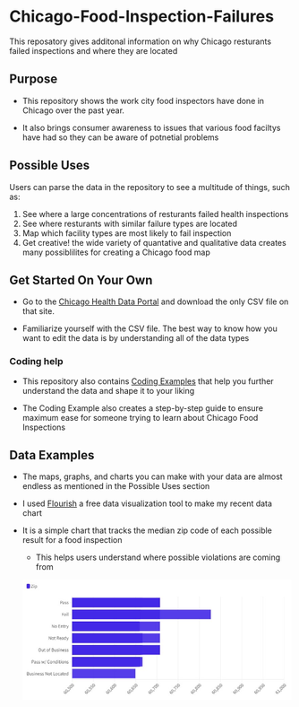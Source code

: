 # Chicago-Food-Inspection-Failures
This reposatory gives additonal information on why Chicago resturants failed inspections and where they are located

## **Purpose**

* This repository shows the work city food inspectors have done in Chicago over the past year.

* It also brings consumer awareness to issues that various food faciltys have had so they can be aware of potnetial problems


## **Possible Uses**

Users can parse the data in the repository to see a multitude of things, such as:
1. See where a large concentrations of resturants failed health inspections 
2. See where resturants with similar failure types are located 
3. Map which facility types are most likely to fail inspection 
4. Get creative! the wide variety of quantative and qualitative data creates many possiblilites for creating a Chicago food map

## **Get Started On Your Own**

* Go to the [Chicago Health Data Portal](https://data.cityofchicago.org/browse?category=Health+%26+Human%20Services) and download the only CSV file on that site.

* Familiarize yourself with the CSV file. The best way to know how you want to edit the data is by understanding all of the data types

### Coding help

* This repository also contains [Coding Examples](https://github.com/senorris/Chicago-Food-Inspection-Failures/blob/main/Food_Inspection_Failures_Sorted.ipynb) that help you further understand the data and shape it to your liking

* The Coding Example also creates a step-by-step guide to ensure maximum ease for someone trying to learn about Chicago Food Inspections 

## **Data Examples**

* The maps, graphs, and charts you can make with your data are almost endless as mentioned in the Possible Uses section 

* I used [Flourish](https://flourish.studio/) a free data visualization tool to make my recent data chart

* It is a simple chart that tracks the median zip code of each possible result for a food inspection
  *   This helps users understand where possible violations are coming from
 
  ![alt-text](snapshot-1713935878407.jpeg) 

